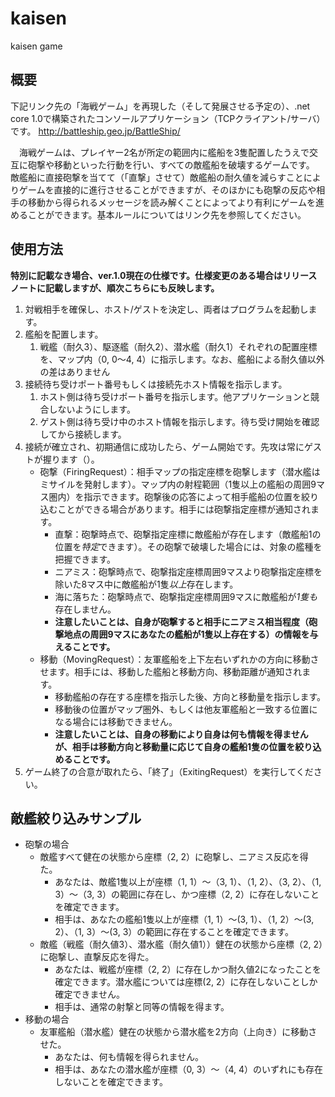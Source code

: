 # kaisen
kaisen game

## 概要
下記リンク先の「海戦ゲーム」を再現した（そして発展させる予定の）、.net core 1.0で構築されたコンソールアプリケーション（TCPクライアント/サーバ）です。
http://battleship.geo.jp/BattleShip/

　海戦ゲームは、プレイヤー2名が所定の範囲内に艦船を3隻配置したうえで交互に砲撃や移動といった行動を行い、すべての敵艦船を破壊するゲームです。
 敵艦船に直接砲撃を当てて（「直撃」させて）敵艦船の耐久値を減らすことによりゲームを直接的に進行させることができますが、そのほかにも砲撃の反応や相手の移動から得られるメッセージを読み解くことによってより有利にゲームを進めることができます。基本ルールについてはリンク先を参照してください。

## 使用方法
**特別に記載なき場合、ver.1.0現在の仕様です。仕様変更のある場合はリリースノートに記載しますが、順次こちらにも反映します。**
1. 対戦相手を確保し、ホスト/ゲストを決定し、両者はプログラムを起動します。
1. 艦船を配置します。
   1. 戦艦（耐久3）、駆逐艦（耐久2）、潜水艦（耐久1）それぞれの配置座標を、マップ内（0, 0～4, 4）に指示します。なお、艦船による耐久値以外の差はありません
1. 接続待ち受けポート番号もしくは接続先ホスト情報を指示します。
   1. ホスト側は待ち受けポート番号を指示します。他アプリケーションと競合しないようにします。
   1. ゲスト側は待ち受け中のホスト情報を指示します。待ち受け開始を確認してから接続します。
1. 接続が確立され、初期通信に成功したら、ゲーム開始です。先攻は常にゲストが握ります（）。
   * 砲撃（FiringRequest）：相手マップの指定座標を砲撃します（潜水艦はミサイルを発射します）。マップ内の射程範囲（1隻以上の艦船の周囲9マス圏内）を指示できます。砲撃後の応答によって相手艦船の位置を絞り込むことができる場合があります。相手には砲撃指定座標が通知されます。
      * 直撃：砲撃時点で、砲撃指定座標に敵艦船が存在します（敵艦船1の位置を*特定*できます）。その砲撃で破壊した場合には、対象の艦種を把握できます。
      * ニアミス：砲撃時点で、砲撃指定座標周囲9マスより砲撃指定座標を除いた8マス中に敵艦船が1隻*以上*存在します。
      * 海に落ちた：砲撃時点で、砲撃指定座標周囲9マスに敵艦船が*1隻も*存在しません。
      * **注意したいことは、自身が砲撃すると相手にニアミス相当程度（砲撃地点の周囲9マスにあなたの艦船が1隻以上存在する）の情報を与えることです。**
   * 移動（MovingRequest）：友軍艦船を上下左右いずれかの方向に移動させます。相手には、移動した艦船と移動方向、移動距離が通知されます。
      * 移動艦船の存在する座標を指示した後、方向と移動量を指示します。
      * 移動後の位置がマップ圏外、もしくは他友軍艦船と一致する位置になる場合には移動できません。
      * **注意したいことは、自身の移動により自身は何も情報を得ませんが、相手は移動方向と移動量に応じて自身の艦船1隻の位置を絞り込めることです。**
1. ゲーム終了の合意が取れたら、「終了」（ExitingRequest）を実行してください。


## 敵艦絞り込みサンプル
* 砲撃の場合
   * 敵艦すべて健在の状態から座標（2, 2）に砲撃し、ニアミス反応を得た。
      * あなたは、敵艦1隻以上が座標（1, 1）～（3, 1）、（1, 2）、（3, 2）、（1, 3）～（3, 3）の範囲に存在し、かつ座標（2, 2）に存在しないことを確定できます。
      * 相手は、あなたの艦船1隻以上が座標（1, 1）～(3, 1）、（1, 2）～(3, 2）、（1, 3）～(3, 3）の範囲に存在することを確定できます。
   * 敵艦（戦艦（耐久値3）、潜水艦（耐久値1））健在の状態から座標（2, 2）に砲撃し、直撃反応を得た。
      * あなたは、戦艦が座標（2, 2）に存在しかつ耐久値2になったことを確定できます。潜水艦については座標(2, 2）に存在しないことしか確定できません。
      * 相手は、通常の射撃と同等の情報を得ます。
* 移動の場合
   * 友軍艦船（潜水艦）健在の状態から潜水艦を2方向（上向き）に移動させた。
      * あなたは、何も情報を得られません。
      * 相手は、あなたの潜水艦が座標（0, 3）～（4, 4）のいずれにも存在しないことを確定できます。
